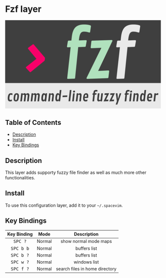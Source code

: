 # Fzf layer

![fzf](https://raw.githubusercontent.com/junegunn/i/master/fzf.png)

## Table of Contents

<!-- vim-markdown-toc GFM -->
* [Description](#description)
* [Install](#install)
* [Key Bindings](#key-bindings)

<!-- vim-markdown-toc -->

## Description

This layer adds supporty fuzzy file finder as well as much more other functionalities.

## Install

To use this configuration layer, add it to your `~/.spacevim`.

## Key Bindings

Key Binding        | Mode   | Description
:---:              | :---:  | :---:
<kbd>SPC ?</kbd>   | Normal | show normal mode maps
<kbd>SPC b b</kbd> | Normal | buffers list
<kbd>SPC b ?</kbd> | Normal | buffers list
<kbd>SPC w ?</kbd> | Normal | windows list
<kbd>SPC f ?</kbd> | Normal | search files in home directory
